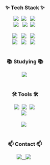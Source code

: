 <!--타이틀 부분-->
<div align="center">
<!--사진 추가하기 -->
</div>

<!--내용 부분-->
<h3 align="center">✨ Tech Stack ✨</h3>
<div align="center">
  <img src="https://img.shields.io/badge/react-20232a.svg?style=for-the-badge&logo=react&logoColor=61DAFB" />&nbsp
    <img src="https://img.shields.io/badge/Next.js-000000?style=for-the-badge&logo=Next.js&logoColor=white"> &nbsp
  <img src="https://img.shields.io/badge/javascript-F7DF1E.svg?style=for-the-badge&logo=javascript&logoColor=20232a" />&nbsp
</div>

<div align="center">
  <img src="https://img.shields.io/badge/TypeScript-3178C6?style=for-the-badge&logo=TypeScript&logoColor=white"> &nbsp
   <img src="https://img.shields.io/badge/html5-E34F26.svg?style=for-the-badge&logo=html5&logoColor=white" />&nbsp
  <img src="https://img.shields.io/badge/css3-1572B6.svg?style=for-the-badge&logo=css3&logoColor=white" />&nbsp
</div>

<br>

<div align="center">
  <img src="https://img.shields.io/badge/tailwindcss-1daabb.svg?style=for-the-badge&logo=tailwind-css&logoColor=white" /> &nbsp
  <img src="https://img.shields.io/badge/Sass-CC6699?style=for-the-badge&logo=sass&logoColor=white" /> &nbsp
  <img src="https://img.shields.io/badge/react--hook--form-663399?style=for-the-badge&logo=react&logoColor=white"> &nbsp
</div>

<div align="center">
   <img src="https://img.shields.io/badge/jQuery-0769AD?style=for-the-badge&logo=jquery&logoColor=white"> &nbsp
  <img src="https://img.shields.io/badge/eslint-4B32C3?style=for-the-badge&logo=eslint&logoColor=white"> &nbsp 
  <img src="https://img.shields.io/badge/prettier-F7B93E?style=for-the-badge&logo=prettier&logoColor=white"> &nbsp
</div>

<br>

<h3 align="center">📚 Studying 📚</h3>
<div align="center">
  <img src="https://img.shields.io/badge/React%20Query-FF4154?style=for-the-badge&logo=react%20query&logoColor=white" />&nbsp
</div>

<br>

<h3 align="center">🛠 Tools 🛠</h3>
<div align="center">
  <img src="https://img.shields.io/badge/git-F05033.svg?style=for-the-badge&logo=git&logoColor=white" />&nbsp
  <img src="https://img.shields.io/badge/github-181717.svg?style=for-the-badge&logo=github&logoColor=white" />&nbsp
  <img src="https://img.shields.io/badge/Notion-F3F3F3.svg?style=for-the-badge&logo=notion&logoColor=black" />&nbsp
</div>

<div align="center">
  <img src="https://img.shields.io/badge/Discord-5B61EE?style=for-the-badge&logo=Discord&logoColor=white" /> &nbsp
</div>

<br>

<div align="center">
  <img src="https://img.shields.io/badge/VSCode-2C2C32.svg?style=for-the-badge&logo=visual-studio-code&logoColor=22ABF3" /> &nbsp
</div>

<br>

<h3 align="center">📫 Contact 📫</h3>
<div align="center">
  <a href="https://ssseeo0.tistory.com/">
   <img src="https://img.shields.io/badge/Tistory-000000?style=for-the-badge&logo=Tistory&logoColor=white"> &nbsp
  </a>
    <img
      src="https://img.shields.io/badge/rlatjdud9188@naver.com-D14836?style=for-the-badge&logo=gmail&logoColor=white"/> &nbsp
</div>
